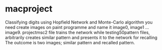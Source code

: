 # macproject
Classifying digits using Hopfield Network and Monte-Carlo algorithm
you need create images on paint programme and name it image0, image1 ... image9. 
projectmsc2 file trains the network while testing50pattern files, arbitrarily creates similar pattern and presents it to the network for recalling
The outcome is two images; similar pattern and recalled pattern.
